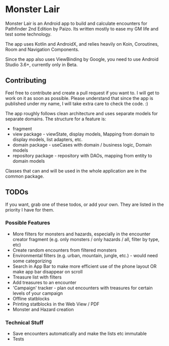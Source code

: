 # Monster Lair

Monster Lair is an Android app to build and calculate encounters for Pathfinder 2nd Edition by Paizo. Its written mostly to ease my GM life and test some technology.

The app uses Kotlin and AndroidX, and relies heavily on Koin, Coroutines, Room and Navigation Components.

Since the app also uses ViewBinding by Google, you need to use Android Studio 3.6+, currently only in Beta.

## Contributing

Feel free to contribute and create a pull request if you want to. I will get to work on it as soon as possible. Please understand that since the app is published under my name, I will take extra care to check the code. :)

The app roughly follows clean architecture and uses separate models for separate domains. The structure for a feature is:

* fragment
* view package - viewState, display models, Mapping from domain to display models, list adapters, etc.
* domain package - useCases with domain / business logic, Domain models
* repository package - repository with DAOs, mapping from entity to domain models

Classes that can and will be used in the whole application are in the common package.

## TODOs

If you want, grab one of these todos, or add your own. They are listed in the priority I have for them.

### Possible Features
* More filters for monsters and hazards, especially in the encounter creator fragment (e.g. only monsters / only hazards / all, filter by type, etc)
* Create random encounters from filtered monsters
* Environmental filters (e.g. urban, mountain, jungle, etc.) - would need some categorizing
* Search in App Bar to make more efficient use of the phone layout OR make app bar disappear on scroll
* Treasure list with filters
* Add treasures to an encounter
* 'Campaign' tracker - plan out encounters with treasures for certain levels of your campaign
* Offline statblocks
* Printing statblocks in the Web View / PDF
* Monster and Hazard creation

### Technical Stuff
* Save encounters automatically and make the lists etc immutable
* Tests